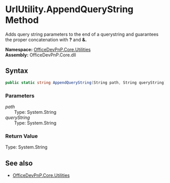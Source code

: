 # UrlUtility.AppendQueryString Method  
<summary> Adds query string parameters to the end of a querystring and guarantees the proper concatenation with <b>?</b> and <b>&amp;.</b></summary>  

**Namespace:** [OfficeDevPnP.Core.Utilities](OfficeDevPnP.Core.Utilities.md)  
**Assembly:** OfficeDevPnP.Core.dll  
## Syntax
```C#
public static string AppendQueryString(String path, String queryString)
```
### Parameters
*path*  
&emsp;&emsp;Type: System.String  
*queryString*  
&emsp;&emsp;Type: System.String  
### Return Value
Type: System.String  


## See also
- [OfficeDevPnP.Core.Utilities](OfficeDevPnP.Core.Utilities.md)
